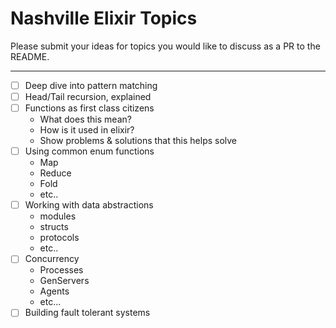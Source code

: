 # Nashville Elixir Topics
Please submit your ideas for topics you would like to discuss as a PR to the README.

---

- [ ] Deep dive into pattern matching
- [ ] Head/Tail recursion, explained
- [ ] Functions as first class citizens
	- What does this mean?
	- How is it used in elixir?
	- Show problems & solutions that this helps solve
- [ ] Using common enum functions
	- Map
	- Reduce
	- Fold
	- etc..
- [ ] Working with data abstractions 
	- modules
	- structs
	- protocols 
	- etc..
- [ ] Concurrency
	- Processes
	- GenServers
	- Agents
	- etc...
- [ ] Building fault tolerant systems
